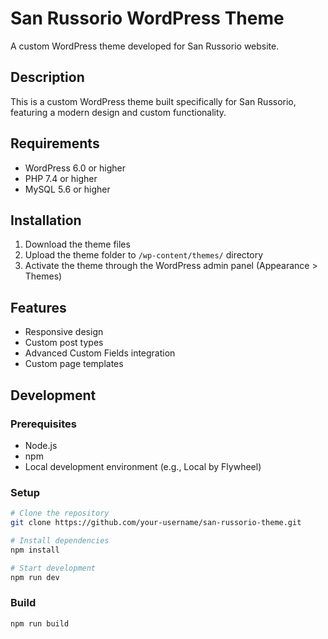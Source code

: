 # San Russorio WordPress Theme

A custom WordPress theme developed for San Russorio website.

## Description

This is a custom WordPress theme built specifically for San Russorio, featuring a modern design and custom functionality.

## Requirements

- WordPress 6.0 or higher
- PHP 7.4 or higher
- MySQL 5.6 or higher

## Installation

1. Download the theme files
2. Upload the theme folder to `/wp-content/themes/` directory
3. Activate the theme through the WordPress admin panel (Appearance > Themes)

## Features

- Responsive design
- Custom post types
- Advanced Custom Fields integration
- Custom page templates

## Development

### Prerequisites

- Node.js
- npm
- Local development environment (e.g., Local by Flywheel)

### Setup

```bash
# Clone the repository
git clone https://github.com/your-username/san-russorio-theme.git

# Install dependencies
npm install

# Start development
npm run dev
```

### Build

```bash
npm run build
```

